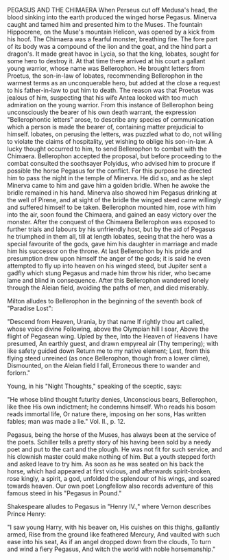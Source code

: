 PEGASUS AND THE CHIMAERA
  When Perseus cut off Medusa's head, the blood sinking into the earth
  produced the winged horse Pegasus. Minerva caught and tamed him and
  presented him to the Muses. The fountain Hippocrene, on the Muse's
  mountain Helicon, was opened by a kick from his hoof.
  The Chimaera was a fearful monster, breathing fire. The fore part of
  its body was a compound of the lion and the goat, and the hind part
  a dragon's. It made great havoc in Lycia, so that the king, Iobates,
  sought for some hero to destroy it. At that time there arrived at
  his court a gallant young warrior, whose name was Bellerophon. He
  brought letters from Proetus, the son-in-law of Iobates,
  recommending Bellerophon in the warmest terms as an unconquerable
  hero, but added at the close a request to his father-in-law to put him
  to death. The reason was that Proetus was jealous of him, suspecting
  that his wife Antea looked with too much admiration on the young
  warrior. From this instance of Bellerophon being unconsciously the
  bearer of his own death warrant, the expression "Bellerophontic
  letters" arose, to describe any species of communication which a
  person is made the bearer of, containing matter prejudicial to
  himself.
  Iobates, on perusing the letters, was puzzled what to do, not
  willing to violate the claims of hospitality, yet wishing to oblige
  his son-in-law. A lucky thought occurred to him, to send Bellerophon
  to combat with the Chimaera. Bellerophon accepted the proposal, but
  before proceeding to the combat consulted the soothsayer Polyidus, who
  advised him to procure if possible the horse Pegasus for the conflict.
  For this purpose he directed him to pass the night in the temple of
  Minerva. He did so, and as he slept Minerva came to him and gave him a
  golden bridle. When he awoke the bridle remained in his hand.
  Minerva also showed him Pegasus drinking at the well of Pirene, and at
  sight of the bridle the winged steed came willingly and suffered
  himself to be taken. Bellerophon mounted him, rose with him into the
  air, soon found the Chimaera, and gained an easy victory over the
  monster.
  After the conquest of the Chimaera Bellerophon was exposed to
  further trials and labours by his unfriendly host, but by the aid of
  Pegasus he triumphed in them all, till at length Iobates, seeing
  that the hero was a special favourite of the gods, gave him his
  daughter in marriage and made him his successor on the throne. At last
  Bellerophon by his pride and presumption drew upon himself the anger
  of the gods; it is said he even attempted to fly up into heaven on his
  winged steed, but Jupiter sent a gadfly which stung Pegasus and made
  him throw his rider, who became lame and blind in consequence. After
  this Bellerophon wandered lonely through the Aleian field, avoiding
  the paths of men, and died miserably.

  Milton alludes to Bellerophon in the beginning of the seventh book
  of "Paradise Lost":

  "Descend from Heaven, Urania, by that name
  If rightly thou art called, whose voice divine
  Following, above the Olympian hill I soar,
  Above the flight of Pegasean wing.
  Upled by thee,
  Into the Heaven of Heavens I have presumed,
  An earthly guest, and drawn empyreal air
  (Thy tempering); with like safety guided down
  Return me to my native element;
  Lest, from this flying steed unreined (as once
  Bellerophon, though from a lower clime),
  Dismounted, on the Aleian field I fall,
  Erroneous there to wander and forlorn."

  Young, in his "Night Thoughts," speaking of the sceptic, says:

  "He whose blind thought futurity denies,
  Unconscious bears, Bellerophon, like thee
  His own indictment; he condemns himself.
  Who reads his bosom reads immortal life,
  Or nature there, imposing on her sons,
  Has written fables; man was made a lie."
  Vol. II., p. 12.

  Pegasus, being the horse of the Muses, has always been at the
  service of the poets. Schiller tells a pretty story of his having been
  sold by a needy poet and put to the cart and the plough. He was not
  fit for such service, and his clownish master could make nothing of
  him. But a youth stepped forth and asked leave to try him. As soon
  as he was seated on his back the horse, which had appeared at first
  vicious, and afterwards spirit-broken, rose kingly, a spirit, a god,
  unfolded the splendour of his wings, and soared towards heaven. Our
  own poet Longfellow also records adventure of this famous steed in his
  "Pegasus in Pound."

  Shakespeare alludes to Pegasus in "Henry IV.," where Vernon
  describes Prince Henry:

  "I saw young Harry, with his beaver on,
  His cuishes on this thighs, gallantly armed,
  Rise from the ground like feathered Mercury,
  And vaulted with such ease into his seat,
  As if an angel dropped down from the clouds,
  To turn and wind a fiery Pegasus,
  And witch the world with noble horsemanship."